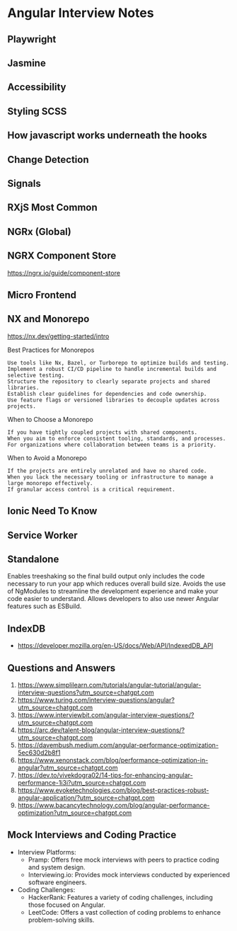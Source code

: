 # Angular Interview Notes

## Playwright

## Jasmine

## Accessibility

## Styling SCSS

## How javascript works underneath the hooks

## Change Detection

## Signals

## RXjS Most Common

## NGRx (Global)

## NGRX Component Store

https://ngrx.io/guide/component-store

## Micro Frontend

## NX and Monorepo

https://nx.dev/getting-started/intro

Best Practices for Monorepos

    Use tools like Nx, Bazel, or Turborepo to optimize builds and testing.
    Implement a robust CI/CD pipeline to handle incremental builds and selective testing.
    Structure the repository to clearly separate projects and shared libraries.
    Establish clear guidelines for dependencies and code ownership.
    Use feature flags or versioned libraries to decouple updates across projects.

When to Choose a Monorepo

    If you have tightly coupled projects with shared components.
    When you aim to enforce consistent tooling, standards, and processes.
    For organizations where collaboration between teams is a priority.

When to Avoid a Monorepo

    If the projects are entirely unrelated and have no shared code.
    When you lack the necessary tooling or infrastructure to manage a large monorepo effectively.
    If granular access control is a critical requirement.

## Ionic Need To Know

## Service Worker

## Standalone


Enables treeshaking so the final build output only includes the code necessary to run your app which reduces overall build size.
Avoids the use of NgModules to streamline the development experience and make your code easier to understand.
Allows developers to also use newer Angular features such as ESBuild.


## IndexDB

- https://developer.mozilla.org/en-US/docs/Web/API/IndexedDB_API

## Questions and Answers

1. https://www.simplilearn.com/tutorials/angular-tutorial/angular-interview-questions?utm_source=chatgpt.com
2. https://www.turing.com/interview-questions/angular?utm_source=chatgpt.com
3. https://www.interviewbit.com/angular-interview-questions/?utm_source=chatgpt.com
4. https://arc.dev/talent-blog/angular-interview-questions/?utm_source=chatgpt.com
5. https://davembush.medium.com/angular-performance-optimization-5ec630d2b8f1
6. https://www.xenonstack.com/blog/performance-optimization-in-angular?utm_source=chatgpt.com
7. https://dev.to/vivekdogra02/14-tips-for-enhancing-angular-performance-1i3i?utm_source=chatgpt.com
8. https://www.evoketechnologies.com/blog/best-practices-robust-angular-application/?utm_source=chatgpt.com
9. https://www.bacancytechnology.com/blog/angular-performance-optimization?utm_source=chatgpt.com

## Mock Interviews and Coding Practice

- Interview Platforms:
  - Pramp: Offers free mock interviews with peers to practice coding and system design.
  - Interviewing.io: Provides mock interviews conducted by experienced software engineers.
- Coding Challenges:
  - HackerRank: Features a variety of coding challenges, including those focused on Angular.
  - LeetCode: Offers a vast collection of coding problems to enhance problem-solving skills.
